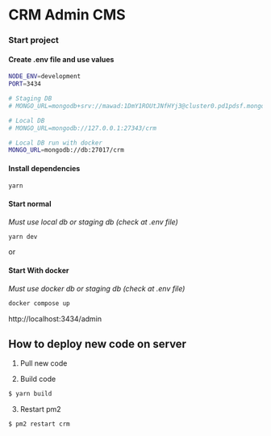 # CRM Admin CMS

### Start project

#### Create .env file and use values

```bash
NODE_ENV=development
PORT=3434

# Staging DB
# MONGO_URL=mongodb+srv://mawad:1DmY1ROUtJNfHYj3@cluster0.pd1pdsf.mongodb.net/

# Local DB
# MONGO_URL=mongodb://127.0.0.1:27343/crm

# Local DB run with docker
MONGO_URL=mongodb://db:27017/crm
```

#### Install dependencies

```bash
yarn
```

#### Start normal

<i>Must use local db or staging db (check at .env file)</i>

```bash
yarn dev
```

or

#### Start With docker

<i>Must use docker db or staging db (check at .env file)</i>

```bash
docker compose up
```

http://localhost:3434/admin

## How to deploy new code on server

1. Pull new code

2. Build code

```bash
$ yarn build
```

3. Restart pm2

```bash
$ pm2 restart crm
```
